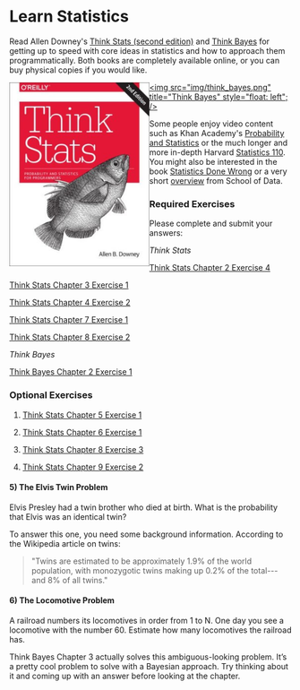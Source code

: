 # Learn Statistics

Read Allen Downey's [Think Stats (second edition)](http://greenteapress.com/thinkstats2/) and [Think Bayes](http://greenteapress.com/thinkbayes/) for getting up to speed with core ideas in statistics and how to approach them programmatically. Both books are completely available online, or you can buy physical copies if you would like.

[<img src="img/think_stats.jpg" title="Think Stats" width="250" style="float: left;" />](http://greenteapress.com/thinkstats2/)
[<img src="img/think_bayes.png" title="Think Bayes" style="float: left"; />](http://greenteapress.com/thinkbayes/)

Some people enjoy video content such as Khan Academy's [Probability and Statistics](https://www.khanacademy.org/math/probability) or the much longer and more in-depth Harvard [Statistics 110](https://www.youtube.com/playlist?list=PL2SOU6wwxB0uwwH80KTQ6ht66KWxbzTIo). You might also be interested in the book [Statistics Done Wrong](http://www.statisticsdonewrong.com/) or a very short [overview](http://schoolofdata.org/handbook/courses/the-math-you-need-to-start/) from School of Data.


### Required Exercises

Please complete and submit your answers:

_Think Stats_

[Think Stats Chapter 2 Exercise 4](statistics/exercise_2.4.md)

[Think Stats Chapter 3 Exercise 1](statistics/exercise_3.1.md)

[Think Stats Chapter 4 Exercise 2](statistics/exercise_4.2.md)

[Think Stats Chapter 7 Exercise 1](statistics/exercise_7.1.md)

[Think Stats Chapter 8 Exercise 2](statistics/exercise_8.2.md)


_Think Bayes_

[Think Bayes Chapter 2 Exercise 1](statistics/exercise_2.1.md)


### Optional Exercises


1) [Think Stats Chapter 5 Exercise 1](http://greenteapress.com/thinkstats2/html/thinkstats2006.html#toc50)


2) [Think Stats Chapter 6 Exercise 1](http://greenteapress.com/thinkstats2/html/thinkstats2007.html#toc60)


3) [Think Stats Chapter 8 Exercise 3](http://greenteapress.com/thinkstats2/html/thinkstats2009.html#toc77)


4) [Think Stats Chapter 9 Exercise 2](http://greenteapress.com/thinkstats2/html/thinkstats2010.html#toc90)


#### 5) The Elvis Twin Problem

Elvis Presley had a twin brother who died at birth.  What is the probability that Elvis was an identical twin?

To answer this one, you need some background information. According to the Wikipedia article on twins:

> "Twins are estimated to be approximately 1.9% of the world population, with monozygotic twins making up 0.2% of the total---and 8% of all twins."


#### 6) The Locomotive Problem

A railroad numbers its locomotives in order from 1 to N. One day you see a locomotive with the number 60. Estimate how many locomotives the railroad has.

Think Bayes Chapter 3 actually solves this ambiguous-looking problem. It’s a pretty cool problem to solve with a Bayesian approach. Try thinking about it and coming up with an answer before looking at the chapter.
